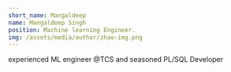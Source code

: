 ```yaml
---
short_name: Mangaldeep
name: Mangaldeep Singh
position: Machine learning Engineer.
img: /assets/media/author/zhao-img.png
---
```

<!-- Give description here -->
experienced ML engineer @TCS and seasoned PL/SQL Developer